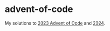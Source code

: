 # advent-of-code

My solutions to [2023 Advent of Code](https://adventofcode.com/2023) and [2024](https://adventofcode.com/2024).
